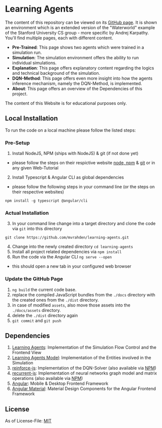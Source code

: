 # Learning Agents

The content of this repository can be viewed on its [GitHub page](https://mvrahden.github.io/learning-agents).
It is shown an environment which is an extended version of the "Waterworld" example of the Stanford University CS group - more specific by Andrej Karpathy.
You'll find multiple pages, each with different content.

- **Pre-Trained**: This page shows two agents which were trained in a simulation run.
- **Simulation**: The simulation environment offers the ability to run individual simulations.
- **Explanation**: This page offers explanatory content regarding the logics and technical background of the simulation.
- **DQN-Method**: This page offers even more insight into how the agents inference mechanism, namely the DQN-Method, is implemented.
- **About**: This page offers an overview of the Dependencies of this project.

The content of this Website is for educational purposes only.

## Local Installation

To run the code on a local machine please follow the listed steps:

### Pre-Setup

1. Install NodeJS, NPM (ships with NodeJS) & git (if not done yet)
  - please follow the steps on their respictive website [node, npm](https://www.nodejs.org) & [git](https://git-scm.com/) or in any given Web-Tutorial

2. Install Typescript & Angular CLI as global dependencies
  - please follow the following steps in your command line (or the steps on their respective websites)

```
npm install -g typescript @angular/cli
```

### Actual Installation

3. In your command line change into a target directory and clone the code via `git` into this directory

```
git clone https://github.com/mvrahden/learning-agents.git
```

4. Change into the newly created directory `cd learning-agents`
5. Install all project related dependencies via `npm install`
6. Run the code via the Angular CLI `ng serve --open`
  - this should open a new tab in your configured web browser

### Update the GitHub Page

1. `ng build` the current code base.
2. replace the compiled JavaScript bundles from the `./docs` directory with the created ones from the `./dist` directory. 
3. in case of modified `assets`, also move those assets into the `./docs/assets` directory.
4. delete the `./dist` directory again
5. `git commit` and `git push`

## Dependencies

1. [Learning Agents](https://github.com/mvrahden/learning-agents): Implementation of the Simulation Flow Control and the Frontend View
2. [Learning Agents Model](https://github.com/mvrahden/learning-agents-model): Implementation of the Entities involved in the Simulation
3. [reinforce-js](https://github.com/mvrahden/reinforce-js): Implementation of the DQN-Solver (also available via [NPM](https://www.npmjs.com/package/reinforce-js))
4. [recurrent-js](https://github.com/mvrahden/recurrent-js): Implementation of neural networks graph model and matrix operations (also available via [NPM](https://www.npmjs.com/package/recurrent-js))
5. [Angular](https://angular.io): Mobile & Desktop Frontend Framework
6. [Angular Material](https://material.angular.io): Material Design Components for the Angular Frontend Framework

## License

As of License-File: [MIT](LICENSE)